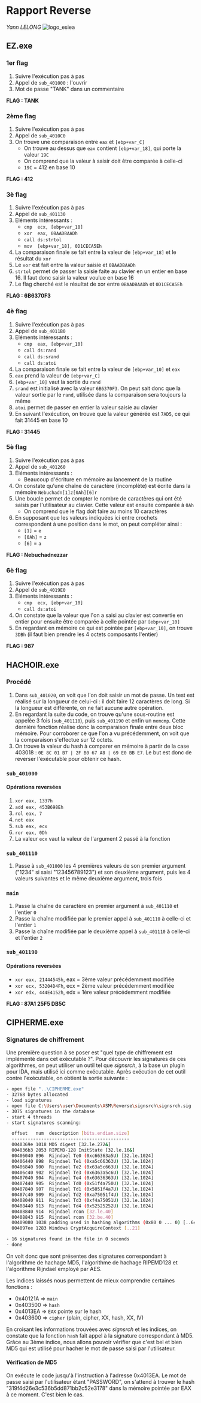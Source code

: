 # Rapport Reverse
_Yann LELONG_
![logo_esiea](logo_esiea.jpg)

## EZ.exe

### 1er flag

1. Suivre l'exécution pas à pas
2. Appel de `sub_401000` : l'ouvrir
3. Mot de passe "TANK" dans un commentaire

**FLAG : TANK**

### 2ème flag

1. Suivre l'exécution pas à pas
2. Appel de `sub_4010C0`
3. On trouve une comparaison entre `eax` et `[ebp+var_C]`
    * On trouve au dessus que `eax` contient `[ebp+var_18]`, qui porte la valeur `19C`
    * On comprend que la valeur à saisir doit être comparée à celle-ci
    * `19C` = 412 en base 10

**FLAG : 412**

### 3è flag

1. Suivre l'exécution pas à pas
2. Appel de `sub_401130`
3. Eléments intéressants :
    * `cmp  ecx, [ebp+var_18]`
    * `xor  eax, 0BAADBAADh`
    * `call ds:strtol`
    * `mov  [ebp+var_18], 0D1CECA5Eh`
4. La comparaison finale se fait entre la valeur de `[ebp+var_18]` et le résultat du `xor`
5. Le `xor` est fait entre la valeur saisie et `0BAADBAADh`
6. `strtol` permet de passer la saisie faite au clavier en un entier en base 16. Il faut donc saisir la valeur voulue en base 16
7. Le flag cherché est le résultat de xor entre `0BAADBAADh` et `0D1CECA5Eh`

**FLAG : 6B6370F3**

### 4è flag

1. Suivre l'exécution pas à pas
2. Appel de `sub_4011B0`
3. Eléments intéressants :
    * `cmp  eax, [ebp+var_10]`
    * `call ds:rand`
    * `call ds:srand`
    * `call ds:atoi`
4. La comparaison finale se fait entre la valeur de `[ebp+var_10]` et `eax`
5. `eax` prend la valeur de `[ebp+var_C]`
6. `[ebp+var_10]` vaut la sortie du `rand`
7. `srand` est initialisé avec la valeur `6B6370F3`. On peut sait donc que la valeur sortie par le `rand`, utilisée dans la comparaison sera toujours la même
8. `atoi` permet de passer en entier la valeur saisie au clavier
9. En suivant l'exécution, on trouve que la valeur générée est `7AD5`, ce qui fait 31445 en base 10

**FLAG : 31445**

### 5è flag

1. Suivre l'exécution pas à pas
2. Appel de `sub_401260`
3. Eléments intéressants :
    * Beaucoup d'écriture en mémoire au lancement de la routine
4. On constate qu'une chaîne de caractère (incomplète) est écrite dans la mémoire `Nebuchadn[1]z[0Ah][6]r`
5. Une boucle permet de compter le nombre de caractères qui ont été saisis par l'utilisateur au clavier. Cette valeur est ensuite comparée à `0Ah`
    * On comprend que le flag doit faire au moins 10 caractères 
6. En supposant que les valeurs indiquées ici entre crochets correspondent à une position dans le mot, on peut compléter ainsi :
    * `[1]`     = `e`
    * `[0Ah]`   = `z`
    * `[6]`     = `a`

**FLAG : Nebuchadnezzar**

### 6è flag

1. Suivre l'exécution pas à pas
2. Appel de `sub_4019E0`
3. Eléments intéressants :
    * `cmp  ecx, [ebp+var_10]`
    * `call ds:atoi`
4.  On constate que la valeur que l'on a saisi au clavier est convertie en entier pour ensuite être comparée à celle pointée par `[ebp+var_10]`
5.  En regardant en mémoire ce qui est pointée par `[ebp+var_10]`, on trouve `3DBh` (il faut bien prendre les 4 octets composants l'entier)

**FLAG : 987**

## HACHOIR.exe

### Procédé

1. Dans `sub_401020`, on voit que l'on doit saisir un mot de passe. Un test est réalisé sur la longueur de celui-ci : il doit faire 12 caractères de long. Si la longueur est différente, on ne fait aucune autre opération.
2. En regardant la suite du code, on trouve qu'une sous-routine est appelée 3 fois (`sub_401110`), puis `sub_401190` et enfin un `memcmp`. Cette dernière fonction réalise donc la comparaison finale entre deux bloc mémoire. Pour corroborer ce que l'on a vu précédemment, on voit que la comparaison s'effectue sur 12 octets.
3. On trouve la valeur du hash à comparer en mémoire à partir de la case 403018 : `0E 8C 01 B7 | 2F B0 67 A8 | 69 E0 BB E7`. Le but est donc de reverser l'exécutable pour obtenir ce hash.

### `sub_401000`

#### Opérations reversées

1. `xor eax, 1337h`
2. `add eax, 453B698Eh`
3. `rol eax, 7`
4. `not eax`
5. `sub eax, ecx`
6. `ror eax, 0Dh`
7. La valeur `ecx` vaut la valeur de l'argument 2 passé à la fonction

### `sub_401110`

1. Passe à `sub_401000` les 4 premières valeurs de son premier argument ("1234" si saisi "123456789123") et son deuxième argument, puis les 4 valeurs suivantes et le même deuxième argument, trois fois

### `main`

1. Passe la chaîne de caractère en premier argument à `sub_401110` et l'entier `0`
2. Passe la chaîne modifiée par le premier appel à `sub_401110` à celle-ci et l'entier `1`
3. Passe la chaîne modifiée par le deuxième appel à `sub_401110` à celle-ci et l'entier `2`

### `sub_401190`

#### Opérations reversées

* `xor eax, 21444545h`, eax = 3ème valeur précédemment modifiée
* `xor ecx, 53204D4Fh`, ecx = 2ème valeur précédemment modifiée
* `xor edx, 444E4152h`, edx = 1ère valeur précédemment modifiée

**FLAG : 87A1 25F5 DB5C**

## CIPHERME.exe

### Signatures de chiffrement

Une première question à se poser est "quel type de chiffrement est implémenté dans cet exécutable ?". Pour découvrir les signatures de ces algorithmes, on peut utiliser un outil tel que *signsrch*, à la base un plugin pour IDA, mais utilisé ici comme exécutable. Après exécution de cet outil contre l'exécutable, on obtient la sortie suivante :
```bash
- open file "..\CIPHERME.exe"
- 32768 bytes allocated
- load signatures
- open file C:\Users\user\Documents\ASM\Reverse\signsrch\signsrch.sig
- 3075 signatures in the database
- start 4 threads
- start signatures scanning:

  offset   num  description [bits.endian.size]
  --------------------------------------------
  0040369e 1018 MD5 digest [32.le.272&]
  004036b3 2053 RIPEMD-128 InitState [32.le.16&]
  00406040 896  Rijndael Te0 (0xc66363a5U) [32.le.1024]
  00406440 898  Rijndael Te1 (0xa5c66363U) [32.le.1024]
  00406840 900  Rijndael Te2 (0x63a5c663U) [32.le.1024]
  00406c40 902  Rijndael Te3 (0x6363a5c6U) [32.le.1024]
  00407040 904  Rijndael Te4 (0x63636363U) [32.le.1024]
  00407440 905  Rijndael Td0 (0x51f4a750U) [32.le.1024]
  00407840 907  Rijndael Td1 (0x5051f4a7U) [32.le.1024]
  00407c40 909  Rijndael Td2 (0xa75051f4U) [32.le.1024]
  00408040 911  Rijndael Td3 (0xf4a75051U) [32.le.1024]
  00408440 913  Rijndael Td4 (0x52525252U) [32.le.1024]
  00408840 914  Rijndael rcon [32.le.40]
  00408843 915  Rijndael rcon [32.be.40]
  00409080 1038 padding used in hashing algorithms (0x80 0 ... 0) [..64]
  004097ee 1283 Windows CryptAcquireContext [..21]

- 16 signatures found in the file in 0 seconds
- done
```

On voit donc que sont présentes des signatures correspondant à l'algorithme de hachage MD5, l'algorithme de hachage RIPEMD128 et l'algorithme Rijndael employé par AES.

Les indices laissés nous permettent de mieux comprendre certaines fonctions :
* 0x40121A => `main`
* 0x403500 => `hash`
* 0x4013EA => `EAX` pointe sur le hash
* 0x403600 => `cipher` (plain, cipher, XX, hash, XX, IV)

En croisant les informations trouvées avec *signsrch* et les indices, on constate que la fonction `hash` fait appel à la signature correspondant à MD5.
Grâce au 3ème indice, nous allons pouvoir vérifier que c'est bel et bien MD5 qui est utilisé pour hacher le mot de passe saisi par l'utilisateur.

#### Vérification de MD5

On exécute le code jusqu'à l'instruction à l'adresse 0x4013EA. Le mot de passe saisi par l'utilisateur étant "PASSWORD", on s'attend à trouver le hash "319f4d26e3c536b5dd871bb2c52e3178" dans la mémoire pointée par EAX à ce moment. C'est bien le cas.
